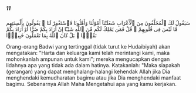 ##### 11

<span class="ayah">سَيَقُولُ لَكَ ٱلْمُخَلَّفُونَ مِنَ ٱلْأَعْرَابِ شَغَلَتْنَآ أَمْوَٰلُنَا وَأَهْلُونَا فَٱسْتَغْفِرْ لَنَا ۚ يَقُولُونَ بِأَلْسِنَتِهِم مَّا لَيْسَ فِى قُلُوبِهِمْ ۚ قُلْ فَمَن يَمْلِكُ لَكُم مِّنَ ٱللَّهِ شَيْـًٔا إِنْ أَرَادَ بِكُمْ ضَرًّا أَوْ أَرَادَ بِكُمْ نَفْعًۢا ۚ بَلْ كَانَ ٱللَّهُ بِمَا تَعْمَلُونَ خَبِيرًۢا</span>

<span class="ayah_translation">Orang-orang Badwi yang tertinggal (tidak turut ke Hudaibiyah) akan mengatakan: "Harta dan keluarga kami telah merintangi kami, maka mohonkanlah ampunan untuk kami"; mereka mengucapkan dengan lidahnya apa yang tidak ada dalam hatinya. Katakanlah: "Maka siapakah (gerangan) yang dapat menghalang-halangi kehendak Allah jika Dia menghendaki kemudharatan bagimu atau jika Dia menghendaki manfaat bagimu. Sebenarnya Allah Maha Mengetahui apa yang kamu kerjakan.</span>
